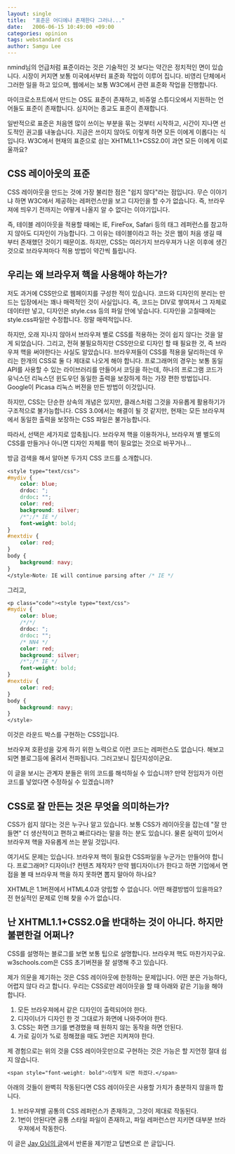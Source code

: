```yaml
---
layout: single
title:  "표준은 어디에나 존재한다 그러나..."
date:   2006-06-15 10:49:00 +09:00
categories: opinion
tags: webstandard css
author: Samgu Lee
---
```

nmind님의 언급처럼 표준이라는 것은 기술적인 것 보다는 약간은 정치적인 면이 있습니다. 시장이 커지면 보통 미국에서부터 표준화 작업이 이루어 집니다. 비영리 단체에서 그러한 일을 하고 있으며, 웹에서는 보통 W3C에서 관련 표준화 작업을 진행합니다.

마이크로소프트에서 만드는 OS도 표준이 존재하고, 비쥬얼 스튜디오에서 지원하는 언어들도 표준이 존재합니다. 심지어는 종교도 표준이 존재합니다.

일반적으로 표준은 처음엔 많이 쓰이는 부분을 묶는 것부터 시작하고, 시간이 지나면 선도적인 권고를 내놓습니다. 지금은 쓰이지 않아도 이렇게 하면 모든 이에게 이롭다는 식입니다. W3C에서 현재의 표준으로 삼는 XHTML1.1+CSS2.0이 과연 모든 이에게 이로울까요?

## CSS 레이아웃의 표준

CSS 레이아웃을 만드는 것에 가장 불리한 점은 "쉽지 않다"라는 점입니다. 무슨 이야기냐 하면 W3C에서 제공하는 레퍼런스만을 보고 디자인을 할 수가 없습니다. 즉, 브라우져에 띄우기 전까지는 어떻게 나올지 알 수 없다는 이야기입니다.

즉, 테이블 레이아웃을 적용할 때에는 IE, FireFox, Safari 등의 태그 레퍼런스를 참고하지 않아도 디자인이 가능합니다. 그 이유는 테이블이라고 하는 것은 웹이 처음 생길 때 부터 존재했던 것이기 때문이죠. 하지만, CSS는 여러가지 브라우져가 나온 이후에 생긴 것으로 브라우져마다 적용 방법이 약간씩 틀립니다.

## 우리는 왜 브라우져 핵을 사용해야 하는가?

저도 과거에 CSS만으로 웹페이지를 구성한 적이 있습니다. 코드와 디자인의 분리는 만드는 입장에서는 꽤나 매력적인 것이 사실입니다. 즉, 코드는 DIV로 쌓여져서 그 자체로 데이터만 넣고, 디자인은 style.css 등의 파일 안에 넣습니다. 디자인을 고칠때에는 style.css파일만 수정합니다. 정말 매력적입니다.

하지만, 오래 지나지 않아서 브라우져 별로 CSS를 적용하는 것이 쉽지 않다는 것을 알게 되었습니다. 그리고, 전혀 불필요하지만 CSS만으로 디자인 할 때 필요한 것, 즉 브라우져 핵을 써야한다는 사실도 알았습니다. 브라우져들이 CSS를 적용을 달리하는데 우리는 한개의 CSS로 둘 다 제대로 나오게 해야 합니다. 프로그래머의 경우는 보통 동일 API를 사용할 수 있는 라이브러리를 만들어서 코딩을 하는데, 하나의 프로그램 코드가 유닉스던 리눅스던 윈도우던 동일한 출력을 보장하게 하는 가장 편한 방법입니다. Google이 Picasa 리눅스 버젼을 만든 방법이 이것입니다.

하지만, CSS는 단순한 상속의 개념은 있지만, 클래스처럼 그것을 자유롭게 활용하기가 구조적으로 불가능합니다. CSS 3.0에서는 해결이 될 것 같지만, 현재는 모든 브라우져에서 동일한 출력을 보장하는 CSS 파일은 불가능합니다.

따라서, 선택은 세가지로 압축됩니다. 브라우져 핵을 이용하거나, 브라우져 별 별도의 CSS를 만들거나 아니면 디자인 자체를 핵이 필요없는 것으로 바꾸거나...

방금 검색을 해서 알아본 두가지 CSS 코드를 소개합니다.

```css
<style type="text/css">
#mydiv {
    color: blue;
    drdoc: ";
    drdoc: "";
    color: red;
    background: silver;
    /*";/* IE */
    font-weight: bold;
}
#nextdiv {
    color: red;
}
body {
    background: navy;
}
</style>Note: IE will continue parsing after /* IE */
```

그리고,

```css
<p class="code"><style type="text/css">
#mydiv {
    color: blue;
    /*/*/
    drdoc: ";
    drdoc: "";
    /* NN4 */
    color: red;
    background: silver;
    /*";/* IE */
    font-weight: bold;
}
#nextdiv {
    color: red;
}
body {
    background: navy;
}
</style>
```

이것은 라운드 박스를 구현하는 CSS입니다.

브라우져 호환성을 갖게 하기 위한 노력으로 이런 코드는 레퍼런스도 없습니다. 해보고 되면 블로그등에 올려서 전파됩니다. 그러고보니 집단지성이군요.

이 글을 보시는 관계자 분들은 위의 코드를 해석하실 수 있습니까? 만약 전임자가 이런 코드를 넣었다면 수정하실 수 있겠습니까?

## CSS로 잘 만든는 것은 무엇을 의미하는가?

CSS가 쉽지 않다는 것은 누구나 알고 있습니다. 보통 CSS가 레이아웃을 잡는데 "잘 만들면" 더 생산적이고 편하고 빠르다라는 말을 하는 분도 있습니다. 물론 실력이 있어서 브라우져 핵을 자유롭게 쓰는 분일 것입니다.

여기서도 문제는 있습니다. 브라우져 핵이 필요한 CSS파일을 누군가는 만들어야 합니다. 프로그래머? 디자이너? 컨텐츠 제작자? 만약 웹디자이너가 한다고 하면 기업에서 면접을 볼 때 브라우져 핵을 하지 못하면 뽑지 말아야 하나요?

XHTML은 1.1버젼에서 HTML4.0과 양립할 수 없습니다. 어떤 해결방법이 있을까요? 전 현실적인 문제로 인해 찾을 수가 없습니다.

## 난 XHTML1.1+CSS2.0을 반대하는 것이 아니다. 하지만 불편한걸 어쩌나?

CSS를 설명하는 블로그를 보면 보통 팁으로 설명합니다. 브라우져 핵도 마찬가지구요. w3schools.com은 CSS 초기버젼을 잘 설명해 주고 있습니다.

제가 의문을 제기하는 것은 CSS 레이아웃에 한정하는 문제입니다. 어떤 분은 가능하다, 어렵지 않다 라고 합니다. 우리는 CSS로만 레이아웃을 할 때 아래와 같은 기능을 해야 합니다.

1. 모든 브라우져에서 같은 디자인이 출력되어야 한다.
2. 디자이너가 디자인 한 것 그대로가 화면에 나와주어야 한다.
3. CSS는 화면 크기를 변경했을 때 원하지 않는 동작을 하면 안된다.
4. 가로 길이가 %로 정해졌을 때도 3번은 지켜져야 한다.

제 경험으로는 위의 것을 CSS 레이아웃만으로 구현하는 것은 가능은 할 지언정 절대 쉽지 않습니다.

```css
<span style="font-weight: bold">이렇게 되면 하겠다.</span>
```

아래의 것들이 완벽히 작동된다면 CSS 레이아웃은 사용할 가치가 충분하지 않을까 합니다.

1. 브라우져별 공통의 CSS 레퍼런스가 존재하고, 그것이 제대로 작동된다.
2. 1번이 안된다면 공통 스타일 파일이 존재하고, 파일 레퍼런스만 지키면 대부분 브라우져에서 작동한다.

이 글은 [Jay G님의 글](http://jayg.org/professional/web/the-web-standards-myths/333/)에서 반론을 제기받고 답변으로 쓴 글입니다.
